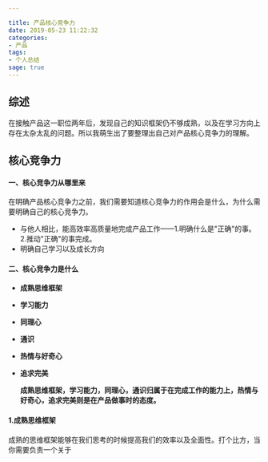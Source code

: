 ```yaml
---

title: 产品核心竞争力
date: 2019-05-23 11:22:32
categories:
- 产品
tags:
- 个人总结
sage: true
---
```


## 综述

在接触产品这一职位两年后，发现自己的知识框架仍不够成熟，以及在学习方向上存在太杂太乱的问题。所以我萌生出了要整理出自己对产品核心竞争力的理解。

## 核心竞争力

#### 一、核心竞争力从哪里来

在明确产品核心竞争力之前，我们需要知道核心竞争力的作用会是什么，为什么需要明确自己的核心竞争力。

- 与他人相比，能高效率高质量地完成产品工作——1.明确什么是"正确"的事。2.推动"正确"的事完成。
- 明确自己学习以及成长方向		



#### 二、核心竞争力是什么

- **成熟思维框架**
- **学习能力**
- **同理心**
- **通识**
- **热情与好奇心**
- **追求完美**

  **成熟思维框架，学习能力，同理心，通识归属于在完成工作的能力上，热情与好奇心，追求完美则是在产品做事时的态度。**



#### **1.成熟思维框架**

​	成熟的思维框架能够在我们思考的时候提高我们的效率以及全面性。打个比方，当你需要负责一个关于



